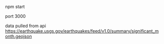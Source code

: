 npm start

port 3000

data pulled from api
https://earthquake.usgs.gov/earthquakes/feed/v1.0/summary/significant_month.geojson
